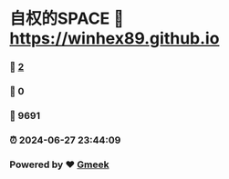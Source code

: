 # 自权的SPACE :link: https://winhex89.github.io 
### :page_facing_up: [2](https://winhex89.github.io/tag.html) 
### :speech_balloon: 0 
### :hibiscus: 9691 
### :alarm_clock: 2024-06-27 23:44:09 
### Powered by :heart: [Gmeek](https://github.com/Meekdai/Gmeek)

